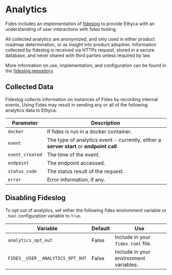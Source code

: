 # Analytics

Fides includes an implementation of [fideslog](https://github.com/ethyca/fideslog) to provide Ethyca with an understanding of user interactions with fides tooling.

All collected analytics are anonymized, and only used in either product roadmap determination, or as insight into product adoption. Information collected by fideslog is received via HTTPs request, stored in a secure database, and never shared with third parties unless required by law.

More information on use, implementation, and configuration can be found in the [fideslog repository](https://github.com/ethyca/fideslog#readme).

## Collected Data

Fideslog collects information on instances of Fides by recording internal events. Using Fides may result in sending any or all of the following analytics data to Ethyca:  

| Parameter | Description |
|----|----|
| `docker` | If fides is run in a docker container. |
| `event` | The type of analytics event - currently, either a **server start** or **endpoint call**.
| `event_created` | The time of the event. |
| `endpoint` | The endpoint accessed. |
| `status_code` | The status result of the request. |
| `error` | Error information, if any. |

## Disabling Fideslog

To opt out of analytics, set either the following fides environment variable or `.toml` configuration variable to `True`.

| Variable | Default | Use |
|---|---|---|
| `analytics_opt_out` | False | Include in your `fides.toml` file. |
| `FIDES__USER__ANALYTICS_OPT_OUT` | False | Include in your environment variables. |
